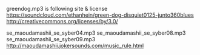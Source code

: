 greendog.mp3 is following site & license
  https://soundcloud.com/ethanhein/green-dog-disquiet0125-junto360blues
  http://creativecommons.org/licenses/by/3.0/


se_maoudamashii_se_syber04.mp3
se_maoudamashii_se_syber08.mp3
se_maoudamashii_se_syber09.mp3
  http://maoudamashii.jokersounds.com/music_rule.html
